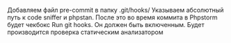 Добавляем файл pre-commit в папку .git/hooks/
Указываем абсолютный путь к code sniffer и phpstan.
После это во время коммита в Phpstorm будет чекбокс Run git hooks. 
Он должен быть включенным. 
Будет производится проверка статическим анализатором